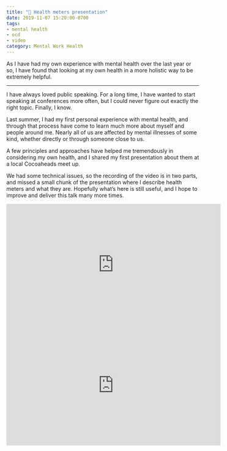 ```yaml
---
title: "💮 Health meters presentation"
date: 2019-11-07 15:20:00-0700
tags:
- mental health
- ocd
- video
category: Mental Work Health
---
```


As I have had my own experience with mental health over the last year or so, I have found that looking at my own health in a more holistic way to be extremely helpful.

***

I have always loved public speaking. For a long time, I have wanted to start speaking at conferences more often, but I could never figure out exactly the right topic. Finally, I know.

Last summer, I had my first personal experience with mental health, and through that process have come to learn much more about myself and people around me. Nearly all of us are affected by mental illnesses of some kind, whether directly or through someone close to us.

A few principles and approaches have helped me tremendously in considering my own health, and I shared my first presentation about them at a local Cocoaheads meet up.

We had some technical issues, so the recording of the video is in two parts, and missed a small chunk of the presentation where I describe health meters and what they are. Hopefully what’s here is still useful, and I hope to improve and deliver this talk many more times.

<iframe width="560" height="315" src="https://www.youtube-nocookie.com/embed/yQnHJPzq_zs" frameborder="0" allow="accelerometer; autoplay; encrypted-media; gyroscope; picture-in-picture" allowfullscreen></iframe>

<iframe width="560" height="315" src="https://www.youtube-nocookie.com/embed/5HzUzEnBtTE" frameborder="0" allow="accelerometer; autoplay; encrypted-media; gyroscope; picture-in-picture" allowfullscreen></iframe>